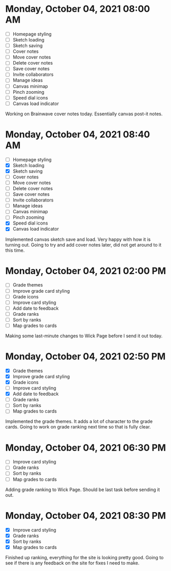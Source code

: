 # Monday, October 04, 2021 08:00 AM
- [ ] Homepage styling
- [ ] Sketch loading
- [ ] Sketch saving
- [ ] Cover notes
- [ ] Move cover notes
- [ ] Delete cover notes
- [ ] Save cover notes
- [ ] Invite collaborators
- [ ] Manage ideas
- [ ] Canvas minimap
- [ ] Pinch zooming
- [ ] Speed dial icons
- [ ] Canvas load indicator

Working on Brainwave cover notes today. Essentially canvas post-it notes.

# Monday, October 04, 2021 08:40 AM
- [ ] Homepage styling
- [X] Sketch loading
- [X] Sketch saving
- [ ] Cover notes
- [ ] Move cover notes
- [ ] Delete cover notes
- [ ] Save cover notes
- [ ] Invite collaborators
- [ ] Manage ideas
- [ ] Canvas minimap
- [ ] Pinch zooming
- [X] Speed dial icons
- [X] Canvas load indicator

Implemented canvas sketch save and load. Very happy with how it is turning out.
Going to try and add cover notes later, did not get around to it this time.

# Monday, October 04, 2021 02:00 PM
- [ ] Grade themes
- [ ] Improve grade card styling
- [ ] Grade icons
- [ ] Improve card styling
- [ ] Add date to feedback
- [ ] Grade ranks
- [ ] Sort by ranks
- [ ] Map grades to cards

Making some last-minute changes to Wick Page before I send it out today.

# Monday, October 04, 2021 02:50 PM
- [X] Grade themes
- [X] Improve grade card styling
- [X] Grade icons
- [ ] Improve card styling
- [X] Add date to feedback
- [ ] Grade ranks
- [ ] Sort by ranks
- [ ] Map grades to cards

Implemented the grade themes. It adds a lot of character to the grade cards.
Going to work on grade ranking next time so that is fully clear.

# Monday, October 04, 2021 06:30 PM
- [ ] Improve card styling
- [ ] Grade ranks
- [ ] Sort by ranks
- [ ] Map grades to cards

Adding grade ranking to Wick Page. Should be last task before sending it out.

# Monday, October 04, 2021 08:30 PM
- [X] Improve card styling
- [X] Grade ranks
- [X] Sort by ranks
- [X] Map grades to cards

Finished up ranking, everything for the site is looking pretty good.
Going to see if there is any feedback on the site for fixes I need to make.

